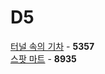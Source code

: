 # D5
[터널 속의 기차](https://github.com/wayandway/algorithms-cpp/blob/master/SWEA/D5/5357.cpp) - **5357** <br>
[스팟 마트](https://github.com/wayandway/algorithms-cpp/blob/master/SWEA/D5/8935.cpp) - **8935** <br>